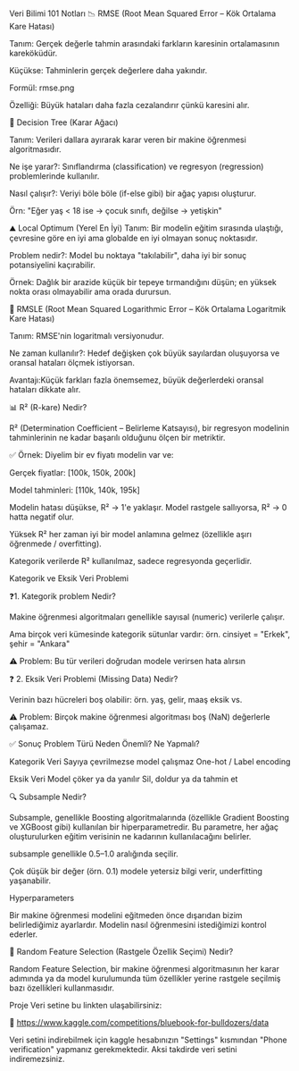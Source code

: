 Veri Bilimi 101 Notları
📉 RMSE (Root Mean Squared Error – Kök Ortalama Kare Hatası)

Tanım: Gerçek değerle tahmin arasındaki farkların karesinin ortalamasının kareköküdür.

Küçükse: Tahminlerin gerçek değerlere daha yakındır.

Formül: rmse.png

Özelliği: Büyük hataları daha fazla cezalandırır çünkü karesini alır.

🌲 Decision Tree (Karar Ağacı)

Tanım: Verileri dallara ayırarak karar veren bir makine öğrenmesi algoritmasıdır.

Ne işe yarar?: Sınıflandırma (classification) ve regresyon (regression) problemlerinde kullanılır.

Nasıl çalışır?: Veriyi böle böle (if-else gibi) bir ağaç yapısı oluşturur.

Örn: "Eğer yaş < 18 ise → çocuk sınıfı, değilse → yetişkin"

⛰️ Local Optimum (Yerel En İyi) Tanım: Bir modelin eğitim sırasında ulaştığı, çevresine göre en iyi ama globalde en iyi olmayan sonuç noktasıdır.

Problem nedir?: Model bu noktaya "takılabilir", daha iyi bir sonuç potansiyelini kaçırabilir.

Örnek: Dağlık bir arazide küçük bir tepeye tırmandığını düşün; en yüksek nokta orası olmayabilir ama orada durursun.

🧮 RMSLE (Root Mean Squared Logarithmic Error – Kök Ortalama Logaritmik Kare Hatası)

Tanım: RMSE'nin logaritmalı versiyonudur.

Ne zaman kullanılır?: Hedef değişken çok büyük sayılardan oluşuyorsa ve oransal hataları ölçmek istiyorsan.

Avantajı:Küçük farkları fazla önemsemez, büyük değerlerdeki oransal hataları dikkate alır.

📊 R² (R-kare) Nedir?

R² (Determination Coefficient – Belirleme Katsayısı), bir regresyon modelinin tahminlerinin ne kadar başarılı olduğunu ölçen bir metriktir.

✅ Örnek: Diyelim bir ev fiyatı modelin var ve:

Gerçek fiyatlar: [100k, 150k, 200k]

Model tahminleri: [110k, 140k, 195k]

Modelin hatası düşükse, R² → 1'e yaklaşır. Model rastgele sallıyorsa, R² → 0 hatta negatif olur.

Yüksek R² her zaman iyi bir model anlamına gelmez (özellikle aşırı öğrenmede / overfitting).

Kategorik verilerde R² kullanılmaz, sadece regresyonda geçerlidir.

Kategorik ve Eksik Veri Problemi

❓1. Kategorik problem Nedir?

Makine öğrenmesi algoritmaları genellikle sayısal (numeric) verilerle çalışır.

Ama birçok veri kümesinde kategorik sütunlar vardır: örn. cinsiyet = "Erkek", şehir = "Ankara"

⚠️ Problem: Bu tür verileri doğrudan modele verirsen hata alırsın

❓ 2. Eksik Veri Problemi (Missing Data) Nedir?

Verinin bazı hücreleri boş olabilir: örn. yaş, gelir, maaş eksik vs.

⚠️ Problem: Birçok makine öğrenmesi algoritması boş (NaN) değerlerle çalışamaz.

✅ Sonuç Problem Türü Neden Önemli? Ne Yapmalı?

Kategorik Veri Sayıya çevrilmezse model çalışmaz One-hot / Label encoding

Eksik Veri Model çöker ya da yanılır Sil, doldur ya da tahmin et

🔍 Subsample Nedir?

Subsample, genellikle Boosting algoritmalarında (özellikle Gradient Boosting ve XGBoost gibi) kullanılan bir hiperparametredir. Bu parametre, her ağaç oluşturulurken eğitim verisinin ne kadarının kullanılacağını belirler.

subsample genellikle 0.5–1.0 aralığında seçilir.

Çok düşük bir değer (örn. 0.1) modele yetersiz bilgi verir, underfitting yaşanabilir.

Hyperparameters

Bir makine öğrenmesi modelini eğitmeden önce dışarıdan bizim belirlediğimiz ayarlardır. Modelin nasıl öğrenmesini istediğimizi kontrol ederler.

🎲 Random Feature Selection (Rastgele Özellik Seçimi) Nedir?

Random Feature Selection, bir makine öğrenmesi algoritmasının her karar adımında ya da model kurulumunda tüm özellikler yerine rastgele seçilmiş bazı özellikleri kullanmasıdır.

Proje
Veri setine bu linkten ulaşabilirsiniz:

🔗 https://www.kaggle.com/competitions/bluebook-for-bulldozers/data

Veri setini indirebilmek için kaggle hesabınızın "Settings" kısmından "Phone verification" yapmanız gerekmektedir.
Aksi takdirde veri setini indiremezsiniz.
